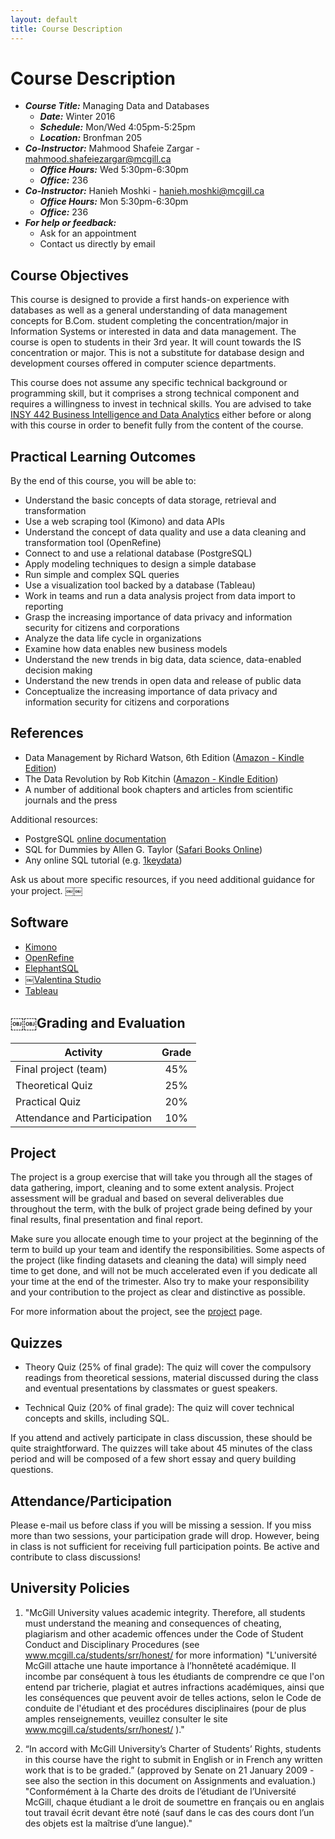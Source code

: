 ```yaml
---
layout: default
title: Course Description
---
```

# Course Description

- ___Course Title:___ Managing Data and Databases
    - ___Date:___ Winter 2016
    - ___Schedule:___ Mon/Wed 4:05pm-5:25pm
    - ___Location:___ Bronfman 205
- ___Co-Instructor:___ Mahmood Shafeie Zargar - <mahmood.shafeiezargar@mcgill.ca>
    - ___Office Hours:___ Wed 5:30pm-6:30pm
    - ___Office:___ 236
- ___Co-Instructor:___ Hanieh Moshki - <hanieh.moshki@mcgill.ca>
    - ___Office Hours:___ Mon 5:30pm-6:30pm
    - ___Office:___ 236
- ___For help or feedback:___
    - Ask for an appointment
    - Contact us directly by email


## Course Objectives

This course is designed to provide a first hands-on experience with databases as well as a general understanding of data management concepts for B.Com. student completing the concentration/major in Information Systems or interested in data and data management. The course is open to students in their 3rd year. It will count towards the IS concentration or major. This is not a substitute for database design and development courses offered in computer science departments.

This course does not assume any specific technical background or programming skill, but it comprises a strong technical component and requires a willingness to invest in technical skills. You are advised to take [INSY 442 Business Intelligence and Data Analytics](http://www.mcgill.ca/study/2015-2016/courses/insy-442) either before or along with this course in order to benefit fully from the content of the course.

## Practical Learning Outcomes

By the end of this course, you will be able to:

- Understand the basic concepts of data storage, retrieval and transformation
- Use a web scraping tool (Kimono) and data APIs
- Understand the concept of data quality and use a data cleaning and transformation tool (OpenRefine)
- Connect to and use a relational database (PostgreSQL)
- Apply modeling techniques to design a simple database
- Run simple and complex SQL queries
- Use a visualization tool backed by a database (Tableau)
- Work in teams and run a data analysis project from data import to reporting
- Grasp the increasing importance of data privacy and information security for citizens and corporations
- Analyze the data life cycle in organizations
- Examine how data enables new business models
- Understand the new trends in big data, data science, data-enabled decision making
- Understand the new trends in open data and release of public data
- Conceptualize the increasing importance of data privacy and information security for citizens and corporations

## References

- Data Management by Richard Watson, 6th Edition ([Amazon - Kindle Edition](http://www.amazon.ca/Data-Management-Richard-Watson-ebook/dp/B00E8HS8N2))
- The Data Revolution by Rob Kitchin ([Amazon - Kindle Edition](http://www.amazon.ca/Data-Revolution-Infrastructures-Their-Consequences-ebook/dp/B00L1GM1XG))
- A number of additional book chapters and articles from scientific journals and the press

Additional resources:

- PostgreSQL [online documentation](http://www.postgresql.org/docs/9.4/interactive/index.html)
- SQL for Dummies by Allen G. Taylor ([Safari Books Online](http://proquest.safaribooksonline.com/book/databases/sql/9781118657119))
- Any online SQL tutorial (e.g. [1keydata](http://www.1keydata.com/sql/sql.html))

Ask us about more specific resources, if you need additional guidance for your project.
￼￼
## Software

- [Kimono](https://www.kimonolabs.com)
- [OpenRefine](http://openrefine.org)
- [ElephantSQL](https://www.elephantsql.com)
- ￼[Valentina Studio](https://www.valentina-db.com/en/valentina-studio-overview)
- [Tableau](http://www.tableau.com/academic/students)

## ￼￼Grading and Evaluation

| __Activity__                 | __Grade__ |
|------------------------------|:---------:|
| Final project (team)         |    45%    |
| Theoretical Quiz             |    25%    |
| Practical Quiz               |    20%    |
| Attendance and Participation |    10%    |

## Project

The project is a group exercise that will take you through all the stages of data gathering, import, cleaning and to some extent analysis. Project assessment will be gradual and based on several deliverables due throughout the term, with the bulk of project grade being defined by your final results, final presentation and final report.

Make sure you allocate enough time to your project at the beginning of the term to build up your team and identify the responsibilities. Some aspects of the project (like finding datasets and cleaning the data) will simply need time to get done, and will not be much accelerated even if you dedicate all your time at the end of the trimester. Also try to make your responsibility and your contribution to the project as clear and distinctive as possible.
<!-- make sure you take a small project and you get it done // make sure you don't get stuck in the data stage and allow for more than one iteration-->
For more information about the project, see the [project](./project) page.

## Quizzes

- Theory Quiz (25% of final grade): The quiz will cover the compulsory readings from theoretical sessions, material discussed during the class and eventual presentations by classmates or guest speakers.

- Technical Quiz (20% of final grade): The quiz will cover technical concepts and skills, including SQL.

If you attend and actively participate in class discussion, these should be quite straightforward. The quizzes will take about 45 minutes of the class period and will be composed of a few short essay and query building questions.

## Attendance/Participation

Please e-mail us before class if you will be missing a session. If you miss more than two sessions, your participation grade will drop. However, being in class is not sufficient for receiving full participation points. Be active and contribute to class discussions!

<!--## Course Calendar

[Course shared google calendar](https://calendar.google.com/calendar/embed?src=hanieh.moshki%40gmail.com&ctz=America/Montreal)-->

## University Policies

1. "McGill University values academic integrity. Therefore, all students must understand the meaning and consequences of cheating, plagiarism and other academic offences under the Code of Student Conduct and Disciplinary Procedures (see www.mcgill.ca/students/srr/honest/ for more information) "L'université McGill attache une haute importance à l’honnêteté académique. Il incombe par conséquent à tous les étudiants de comprendre ce que l'on entend par tricherie, plagiat et autres infractions académiques, ainsi que les conséquences que peuvent avoir de telles actions, selon le Code de conduite de l'étudiant et des procédures disciplinaires (pour de plus amples renseignements, veuillez consulter le site www.mcgill.ca/students/srr/honest/ )."

2. “In accord with McGill University’s Charter of Students’ Rights, students in this course have the right to submit in English or in French any written work that is to be graded.” (approved by Senate on 21 January 2009 - see also the section in this document on Assignments and evaluation.) "Conformément à la Charte des droits de l’étudiant de l’Université McGill, chaque étudiant a le droit de soumettre en français ou en anglais tout travail écrit devant être noté (sauf dans le cas des cours dont l’un des objets est la maîtrise d’une langue)."
